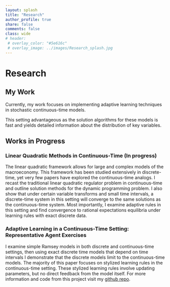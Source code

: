 ```yaml
---
layout: splash
title: "Research"
author_profile: true
share: false 
comments: false
class: wide 
# header:
 # overlay_color: "#5e616c"
 # overlay_image: ../images/Research_splash.jpg
---
```

# Research 

## My Work 

Currently, my work focuses on implementing adaptive learning techniques in stochastic continuous-time models. 

This setting advantageous as the solution algorithms for these models is fast and yields detailed information about the distribution of key variables. 

## Works in Progress

### Linear Quadratic Methods in Continuous-Time (In progress) 
The linear quadratic framework allows for large and complex models of the macroeconomy. 
This framework has been studied extensively in discrete-time, yet very few papers have explored the continuous-time analogs. 
I recast the traditional linear quadratic regulator problem in continuous-time and outline solution methods for the dynamic programming problem. 
I also show that under certain variable transforms and small time intervals, a discrete-time system in this setting will converge to the same solutions as the continuous-time system. 
Most importantly, I examine adaptive rules in this setting and find convergence to rational expectations equilibria under learning rules with exact discrete data. 

### Adaptive Learning in a Continuous-Time Setting: Representative Agent Exercises 
I examine simple Ramsey models in both discrete and continuous-time settings, 
then using exact discrete time models that depend on time intervals I demonstrate that the discrete models limit to the continuous-time models.
The majority of this paper focuses on stylized learning rules in the continuous-time setting. 
These stylized learning rules involve updating parameters, but no direct feedback from the model itself. 
For more information and code from this project visit my [github repo](https://github.com/chandlerlester/Stylized_Learning).


